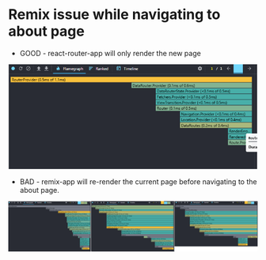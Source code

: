 # Remix issue while navigating to about page

* GOOD - react-router-app will only render the new page

![./remix-app-result.png](./remix-app-result.png)

* BAD - remix-app will re-render the current page before navigating to the about page.

![./react-router-app-result.png](./react-router-app-result.png)
